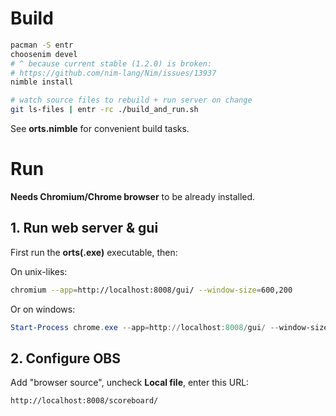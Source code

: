 # Build

```sh
pacman -S entr
choosenim devel
# ^ because current stable (1.2.0) is broken:
# https://github.com/nim-lang/Nim/issues/13937
nimble install

# watch source files to rebuild + run server on change
git ls-files | entr -rc ./build_and_run.sh
```

See **orts.nimble** for convenient build tasks.


# Run

**Needs Chromium/Chrome browser** to be already installed.

## 1. Run web server & gui

First run the **orts(.exe)** executable, then:

On unix-likes:

```sh
chromium --app=http://localhost:8008/gui/ --window-size=600,200
```

Or on windows:

```powershell
Start-Process chrome.exe --app=http://localhost:8008/gui/ --window-size=600,200
```

## 2. Configure OBS

Add "browser source", uncheck **Local file**, enter this URL:

```
http://localhost:8008/scoreboard/
```
